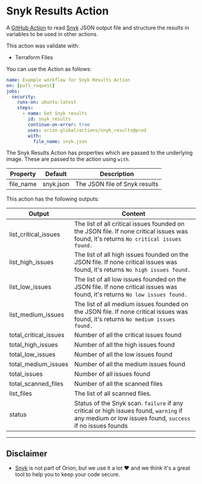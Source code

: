 # Snyk Results Action

A [GitHub Action](https://github.com/features/actions) to read [Snyk](https://snyk.io) JSON output file and structure the results in variables to be used in other actions.

This action was validate with:
- Terraform Files

You can use the Action as follows:

```yaml
name: Example workflow for Snyk Results Action
on: [pull_request]
jobs:
  security:
    runs-on: ubuntu-latest
    steps:
      - name: Get Snyk results
        id: snyk_results
        continue-on-error: true
        uses: orion-global/actions/snyk_results@prod
        with:
          file_name: snyk.json
```

The Snyk Results Action has properties which are passed to the underlying image. These are
passed to the action using `with`.

| Property  | Default   | Description                   |
| --------- | --------- | ----------------------------- |
| file_name | snyk.json | The JSON file of Snyk results |

This action has the following outputs:

| Output                | Content                                                                                                                                             |
| --------------------- | --------------------------------------------------------------------------------------------------------------------------------------------------- |
| list_critical_issues  | The list of all critical issues founded on the JSON file. If none critical issues was found, it's returns `No critical issues found.`               |
| list_high_issues      | The list of all high issues founded on the JSON file. If none critical issues was found, it's returns `No high issues found.`                       |
| list_low_issues       | The list of all low issues founded on the JSON file. If none critical issues was found, it's returns `No low issues found.`                         |
| list_medium_issues    | The list of all medium issues founded on the JSON file. If none critical issues was found, it's returns `No medium issues found.`                   |
| total_critical_issues | Number of all the critical issues found                                                                                                             |
| total_high_issues     | Number of all the high issues found                                                                                                                 |
| total_low_issues      | Number of all the low issues found                                                                                                                  |
| total_medium_issues   | Number of all the medium issues found                                                                                                               |
| total_issues          | Number of all issues found                                                                                                                          |
| total_scanned_files   | Number of all the scanned files                                                                                                                     |
| list_files            | The list of all scanned files.                                                                                                                      |
| status                | Status of the Snyk scan. `failure` if any critical or high issues found, `warning` if any medium or low issues found, `success` if no issues founds |

---
## Disclaimer
- [Snyk](https://snyk.io) is not part of Orion, but we use it a lot ❤️ and we think it's a great tool to help you to keep your code secure.